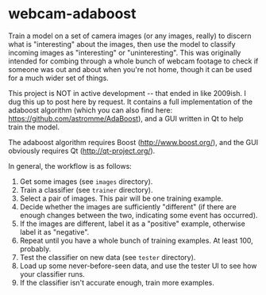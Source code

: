 webcam-adaboost
===============

Train a model on a set of camera images (or any images, really) to discern what is "interesting" about the images, then use the model to classify incoming images as "interesting" or "uninteresting". This was originally intended for combing through a whole bunch of webcam footage to check if someone was out and about when you're not home, though it can be used for a much wider set of things.

This project is NOT in active development -- that ended in like 2009ish. I dug this up to post here by request. It contains a full implementation of the adaboost algorithm (which you can also find here: https://github.com/astromme/AdaBoost), and a GUI written in Qt to help train the model. 

The adaboost algorithm requires Boost (http://www.boost.org/), and the GUI obviously requires Qt (http://qt-project.org/).

In general, the workflow is as follows:

1. Get some images (see `images` directory).
2. Train a classifier (see `trainer` directory).
  1. Select a pair of images. This pair will be one training example.
  2. Decide whether the images are sufficiently "different" (if there are enough changes between the two, indicating some event has occurred).
  3. If the images are different, label it as a "positive" example, otherwise label it as "negative".
  4. Repeat until you have a whole bunch of training examples. At least 100, probably.
3. Test the classifier on new data (see `tester` directory).
  1. Load up some never-before-seen data, and use the tester UI to see how your classifier runs.
  2. If the classifier isn't accurate enough, train more examples.
